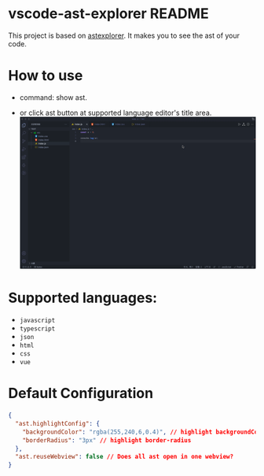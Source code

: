 # vscode-ast-explorer README

This project is based on [astexplorer](https://github.com/fkling/astexplorer).
It makes you to see the ast of your code.

# How to use
- command: show ast.

- or click ast button at supported language editor's title area.
![alt command](https://github.com/Arichy/vscode-ast-explorer/raw/main/resources/markdown/usage.gif)

# Supported languages:

- `javascript`
- `typescript`
- `json`
- `html`
- `css`
- `vue`

# Default Configuration

```json
{
  "ast.highlightConfig": {
    "backgroundColor": "rgba(255,240,6,0.4)", // highlight backgroundColor
    "borderRadius": "3px" // highlight border-radius
  },
  "ast.reuseWebview": false // Does all ast open in one webview?
}
```
